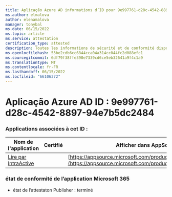 ```yaml
---
title: Aplicação Azure AD informations d’ID pour 9e997761-d28c-4542-8897-94e7b5dc2484
ms.author: elmalova
author: elenamalova
manager: tonybal
ms.date: 06/15/2022
ms.topic: article
ms.service: attestation
certification_type: attested
description: Toutes les informations de sécurité et de conformité disponibles pour 9e997761-d28c-4542-8897-94e7b5dc2484.
ms.openlocfilehash: 53be2cdb6cc6844cca04a314cc044fc2d088efc1
ms.sourcegitcommit: 6df79f38ffe390e7339cd6ce5eb32641a9f4c1a9
ms.translationtype: MT
ms.contentlocale: fr-FR
ms.lasthandoff: 06/15/2022
ms.locfileid: "66106372"
---
```

# <a name="azure-app-id-9e997761-d28c-4542-8897-94e7b5dc2484"></a>Aplicação Azure AD ID : 9e997761-d28c-4542-8897-94e7b5dc2484


### <a name="apps-associated-with-this-id"></a>Applications associées à cet ID :
| **Nom de l'application** | **Certifié** | **Afficher dans AppSource** |
|--------------|---------------|-----------------------|
| [Lire par IntraActive](../forward/WA200004169.md) |  | [https://appsource.microsoft.com/product/office/WA200004169](https://appsource.microsoft.com/product/office/WA200004169) |

### <a name="microsoft-365-app-compliance-status"></a>état de conformité de l’application Microsoft 365
- état de l’attestaton Publisher : terminé
